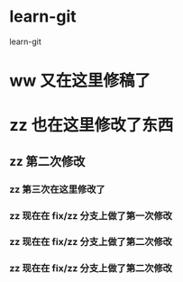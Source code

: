 # learn-git

learn-git

# ww 又在这里修稿了

# zz 也在这里修改了东西

## zz 第二次修改

### zz 第三次在这里修改了

### zz 现在在 fix/zz 分支上做了第一次修改

### zz 现在在 fix/zz 分支上做了第二次修改

### zz 现在在 fix/zz 分支上做了第二次修改
